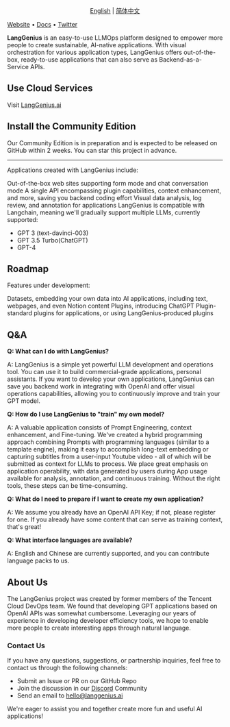 <p align="center">
  <a href="./README.md">English</a> |
  <a href="./README_CN.md">简体中文</a>
</p>

[Website](http://langgenius.ai) • [Docs](https://cloud.langgenius.ai) • [Twitter](https://twitter.com/langgeniusai)

**LangGenius** is an easy-to-use LLMOps platform designed to empower more people to create sustainable, AI-native applications. With visual orchestration for various application types, LangGenius offers out-of-the-box, ready-to-use applications that can also serve as Backend-as-a-Service APIs.


## Use Cloud Services

Visit [LangGenius.ai](http://cloug.langgenius.ai)

## Install the Community Edition

Our Community Edition is in preparation and is expected to be released on GitHub within 2 weeks. You can star this project in advance.

---

Applications created with LangGenius include:

Out-of-the-box web sites supporting form mode and chat conversation mode
A single API encompassing plugin capabilities, context enhancement, and more, saving you backend coding effort
Visual data analysis, log review, and annotation for applications
LangGenius is compatible with Langchain, meaning we'll gradually support multiple LLMs, currently supported:

- GPT 3 (text-davinci-003)
- GPT 3.5 Turbo(ChatGPT)
- GPT-4

## Roadmap

Features under development:

Datasets, embedding your own data into AI applications, including text, webpages, and even Notion content
Plugins, introducing ChatGPT Plugin-standard plugins for applications, or using LangGenius-produced plugins


## Q&A

**Q: What can I do with LangGenius?**

A: LangGenius is a simple yet powerful LLM development and operations tool. You can use it to build commercial-grade applications, personal assistants. If you want to develop your own applications, LangGenius can save you backend work in integrating with OpenAI and offer visual operations capabilities, allowing you to continuously improve and train your GPT model.

**Q: How do I use LangGenius to "train" my own model?**

A: A valuable application consists of Prompt Engineering, context enhancement, and Fine-tuning. We've created a hybrid programming approach combining Prompts with programming languages (similar to a template engine), making it easy to accomplish long-text embedding or capturing subtitles from a user-input Youtube video - all of which will be submitted as context for LLMs to process. We place great emphasis on application operability, with data generated by users during App usage available for analysis, annotation, and continuous training. Without the right tools, these steps can be time-consuming.

**Q: What do I need to prepare if I want to create my own application?**

A: We assume you already have an OpenAI API Key; if not, please register for one. If you already have some content that can serve as training context, that's great!

**Q: What interface languages are available?**

A: English and Chinese are currently supported, and you can contribute language packs to us.

## About Us

The LangGenius project was created by former members of the Tencent Cloud DevOps team. We found that developing GPT applications based on OpenAI APIs was somewhat cumbersome. Leveraging our years of experience in developing developer efficiency tools, we hope to enable more people to create interesting apps through natural language.

### Contact Us

If you have any questions, suggestions, or partnership inquiries, feel free to contact us through the following channels:

- Submit an Issue or PR on our GitHub Repo
- Join the discussion in our [Discord](https://discord.gg/AhzKf7dNgk) Community
- Send an email to hello@langgenius.ai

We're eager to assist you and together create more fun and useful AI applications!
